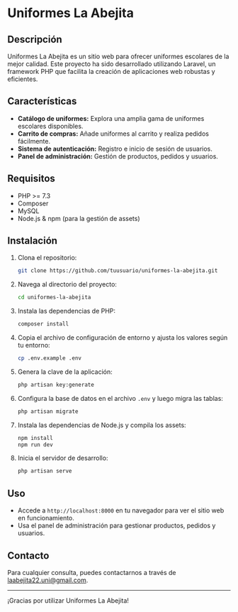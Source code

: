 # Uniformes La Abejita

## Descripción
Uniformes La Abejita es un sitio web para ofrecer uniformes escolares de la mejor calidad. Este proyecto ha sido desarrollado utilizando Laravel, un framework PHP que facilita la creación de aplicaciones web robustas y eficientes.

## Características
- **Catálogo de uniformes:** Explora una amplia gama de uniformes escolares disponibles.
- **Carrito de compras:** Añade uniformes al carrito y realiza pedidos fácilmente.
- **Sistema de autenticación:** Registro e inicio de sesión de usuarios.
- **Panel de administración:** Gestión de productos, pedidos y usuarios.

## Requisitos
- PHP >= 7.3
- Composer
- MySQL
- Node.js & npm (para la gestión de assets)

## Instalación

1. Clona el repositorio:
    ```bash
    git clone https://github.com/tuusuario/uniformes-la-abejita.git
    ```

2. Navega al directorio del proyecto:
    ```bash
    cd uniformes-la-abejita
    ```

3. Instala las dependencias de PHP:
    ```bash
    composer install
    ```

4. Copia el archivo de configuración de entorno y ajusta los valores según tu entorno:
    ```bash
    cp .env.example .env
    ```

5. Genera la clave de la aplicación:
    ```bash
    php artisan key:generate
    ```

6. Configura la base de datos en el archivo `.env` y luego migra las tablas:
    ```bash
    php artisan migrate
    ```

7. Instala las dependencias de Node.js y compila los assets:
    ```bash
    npm install
    npm run dev
    ```

8. Inicia el servidor de desarrollo:
    ```bash
    php artisan serve
    ```

## Uso
- Accede a `http://localhost:8000` en tu navegador para ver el sitio web en funcionamiento.
- Usa el panel de administración para gestionar productos, pedidos y usuarios.

## Contacto
Para cualquier consulta, puedes contactarnos a través de [laabejita22.uni@gmail.com](mailto:laabejita22.uni@gmail.com).

---

¡Gracias por utilizar Uniformes La Abejita!
